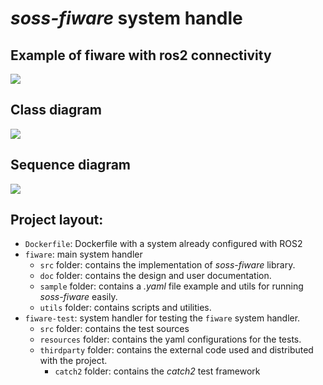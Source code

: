# *soss-fiware* system handle

## Example of fiware with ros2 connectivity
![](diagrams-design/detailed-diagram.png)

## Class diagram
![]( http://www.plantuml.com/plantuml/png/bLJ1Zjem4BtdAwpj9RGBuhQ78hHIfLKFFLJY0op7cQNkcXdBOrEXgl_U49m1arMbSiBlpNkyUJ5vvcHYoWVVDBiJ9pXyDTXxYEfXlLhXW_guN6xLzznvnpyW_cDcbpksqNMpeP7zGeXW4yL6l1JLX1ZCcEbRyVhcE052R6wyLgjHS8J8Zb2yvanZlM5MTSJVZHe-dvGbV7Nx7A5TA1eKqVLGA7epfpdAmQ4cjF0EDKMOKwOVpibnHVqfqMJlATPoiWh94Ug32PiASFsZiiRxpjYtRVNZCg0YxC-bHNrBj839fTDLlIZgZiYhZE-BxgnhJUXD0dtn5VkVV8uDp6OFYxBIaSPK5jmHsbVtoqIGaS_NBkG1InU9WhCQpG4AK5GwdSBKRxYeMYPcSHLJkQd_vRgyxtJ-c0kIaNCDoQBIH1teUZtLPgFQtUE7bvUdf_LweNOEznxIG6otSalhkjIuPI9zWUkbY-8Mc-I3uWnB-VUfv6yc9KKmlPxkohHPHjcI4mKv-54z7C-6pu3z-8hv2m00)

## Sequence diagram
![](http://www.plantuml.com/plantuml/png/jLR1ZjiW4BtxAtni3_c1LLsjr4iFFLHgxuZWINQq3hWmf4g_linwlMCGYTYelM5uZtdCcvdaCP3s54zJfmqvtpjw0g_2q-kdSHwwEI7GuAmjzJykWU3qLTjnoW--n_s48P5pUDm7ut5VR7znzWm-eBFbjeKKDmT_mq1WqmtTCFHeaL1F-4TJOlV3qB74VlSvK_QGXDi37gC7VWYUDK4kVVF1R0dzq2l5GPJwyB5xsqsGLKU6MA9_sksAy84qnT2DK8z-HRGUKrO8GwDeoNcBf9zkHYCklLDQM8riaoR6vzfkm2H4maaGAI1P5ePvEB8rNhtUC7DfR2uHx3L3VTpYfUBMHOwUNbPvUHI2VaK8b12YcHqHJAL2v33F4lFacXfHJlzjEOOPhNBMtD53Ho35GSNBwmziJiozp-EvGQu_u6_jWKV6EkIA7fgNvLQozClRYaaolr9m5u8YfvRhjsH12PlLP_I5feYxKrvG9nT9ZlEOa0ei8LsgYMweKBcytGT987CaWnME991TE7Xt4X-alKfn1l0CokmR7YN5dn7RHaZ51iL-rbqikxciWficvg7N12x4R70jwkMDPV-xvthlIpOB8tE2f94D6I6GZsRzBRqznL_0xgBKUmTqjEqZ-hyDrNhIP5UcVlS8TkI_H7y1)

## Project layout:
- `Dockerfile`: Dockerfile with a system already configured with ROS2
- `fiware`: main system handler
    - `src` folder: contains the implementation of *soss-fiware* library.
    - `doc` folder: contains the design and user documentation.
    - `sample` folder: contains a *.yaml* file example and utils for running *soss-fiware* easily.
    - `utils` folder: contains scripts and utilities.
- `fiware-test`: system handler for testing the `fiware` system handler.
    - `src` folder: contains the test sources
    - `resources` folder: contains the yaml configurations for the tests.
    - `thirdparty` folder: contains the external code used and distributed with the project.
        - `catch2` folder: contains the *catch2* test framework
